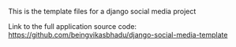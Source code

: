 This is the template files for a django social media project

Link to the full application source code: https://github.com/beingvikasbhadu/django-social-media-template
